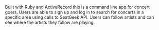 Built with Ruby and ActiveRecord this is a command line app for concert goers. Users are able to sign up and log in to search for concerts in a specific area using calls to SeatGeek API. Users can follow artists and can see where the artists they follow are playing.
